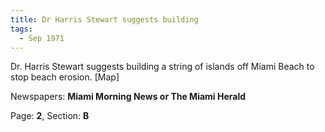 ```yaml
---  
title: Dr Harris Stewart suggests building  
tags:  
  - Sep 1971  
---  
```

  
Dr. Harris Stewart suggests building a string of islands off Miami Beach to stop beach erosion. [Map]  
  
Newspapers: **Miami Morning News or The Miami Herald**  
  
Page: **2**, Section: **B** 
